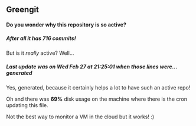 ## Greengit

#### Do you wonder why this repository is so active?

##### After all it has 716 commits!

But is it *really* active? Well...

##### Last update was on Wed Feb 27 at 21:25:01 when those lines were... generated

Yes, generated, because it certainly helps a lot to have such an active repo!

Oh and there was **69%** disk usage on the machine
where there is the cron updating this file.

Not the best way to monitor a VM in the cloud but it works! :)

